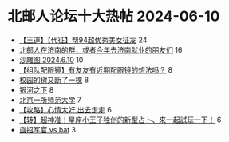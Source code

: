 # 北邮人论坛十大热帖 2024-06-10

- [【王道】【代征】帮94超优秀美女征友](https://bbs.byr.cn/article/Friends/2054014) 24
- [北邮人在济南的群，或者今年去济南就业的朋友们](https://bbs.byr.cn/article/Shandong/425618) 16
- [沙雕图 2024.6.10](https://bbs.byr.cn/article/Joke/731182) 10
- [【组队配眼镜】有友友有近期配眼镜的想法吗？](https://bbs.byr.cn/article/Health/232675) 8
- [校园的树又断了一棵](https://bbs.byr.cn/article/Talking/6419578) 8
- [银河之下](https://bbs.byr.cn/article/Photo/278593) 8
- [北京一所师范大学](https://bbs.byr.cn/article/Picture/3364170) 7
- [【攻略】心情大好 出去走走](https://bbs.byr.cn/article/Travel/147728) 6
- [【转】超神准！星座小王子独创的新型占卜、來一起試玩一下！](https://bbs.byr.cn/article/Constellations/326533) 6
- [直招军官 vs bat](https://bbs.byr.cn/article/Job/2213118) 3


